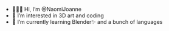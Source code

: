 - 👩🏽‍💻 Hi, I’m @NaomiJoanne
- 👀 I’m interested in 3D art and coding
- 🌱 I’m currently learning Blender✨ and a bunch of languages

<!---
NaomiJoanne/NaomiJoanne is a ✨ special ✨ repository because its `README.md` (this file) appears on your GitHub profile.
You can click the Preview link to take a look at your changes.
--->
